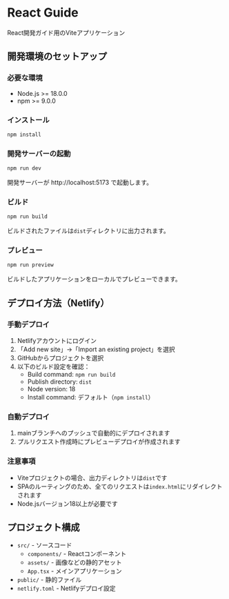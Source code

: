 # React Guide

React開発ガイド用のViteアプリケーション

## 開発環境のセットアップ

### 必要な環境
- Node.js >= 18.0.0
- npm >= 9.0.0

### インストール
```bash
npm install
```

### 開発サーバーの起動
```bash
npm run dev
```
開発サーバーが http://localhost:5173 で起動します。

### ビルド
```bash
npm run build
```
ビルドされたファイルは`dist`ディレクトリに出力されます。

### プレビュー
```bash
npm run preview
```
ビルドしたアプリケーションをローカルでプレビューできます。

## デプロイ方法（Netlify）

### 手動デプロイ
1. Netlifyアカウントにログイン
2. 「Add new site」→「Import an existing project」を選択
3. GitHubからプロジェクトを選択
4. 以下のビルド設定を確認：
   - Build command: `npm run build`
   - Publish directory: `dist`
   - Node version: 18
   - Install command: デフォルト（`npm install`）

### 自動デプロイ
1. mainブランチへのプッシュで自動的にデプロイされます
2. プルリクエスト作成時にプレビューデプロイが作成されます

### 注意事項
- Viteプロジェクトの場合、出力ディレクトリは`dist`です
- SPAのルーティングのため、全てのリクエストは`index.html`にリダイレクトされます
- Node.jsバージョン18以上が必要です

## プロジェクト構成
- `src/` - ソースコード
  - `components/` - Reactコンポーネント
  - `assets/` - 画像などの静的アセット
  - `App.tsx` - メインアプリケーション
- `public/` - 静的ファイル
- `netlify.toml` - Netlifyデプロイ設定
